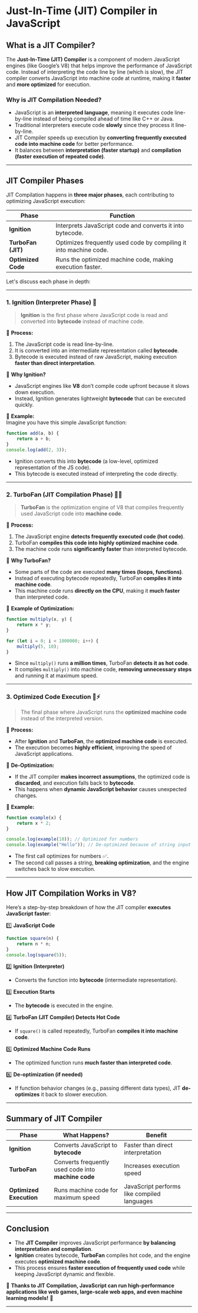 # **Just-In-Time (JIT) Compiler in JavaScript**  

## **What is a JIT Compiler?**  
The **Just-In-Time (JIT) Compiler** is a component of modern JavaScript engines (like Google’s V8) that helps improve the performance of JavaScript code. Instead of interpreting the code line by line (which is slow), the JIT compiler converts JavaScript into machine code at runtime, making it **faster** and **more optimized** for execution.  

### **Why is JIT Compilation Needed?**  
- JavaScript is an **interpreted language**, meaning it executes code line-by-line instead of being compiled ahead of time like C++ or Java.  
- Traditional interpreters execute code **slowly** since they process it line-by-line.  
- JIT Compiler speeds up execution by **converting frequently executed code into machine code** for better performance.  
- It balances between **interpretation (faster startup)** and **compilation (faster execution of repeated code)**.  

---

## **JIT Compiler Phases**  
JIT Compilation happens in **three major phases**, each contributing to optimizing JavaScript execution:  

| **Phase**      | **Function** |
|---------------|-------------|
| **Ignition**  | Interprets JavaScript code and converts it into bytecode. |
| **TurboFan (JIT)** | Optimizes frequently used code by compiling it into machine code. |
| **Optimized Code** | Runs the optimized machine code, making execution faster. |

Let's discuss each phase in depth:  

---

### **1. Ignition (Interpreter Phase) 🚀**  
> **Ignition** is the first phase where JavaScript code is read and converted into **bytecode** instead of machine code.  

🔹 **Process:**  
1. The JavaScript code is read line-by-line.  
2. It is converted into an intermediate representation called **bytecode**.  
3. Bytecode is executed instead of raw JavaScript, making execution **faster than direct interpretation**.  

🔹 **Why Ignition?**  
- JavaScript engines like **V8** don’t compile code upfront because it slows down execution.  
- Instead, Ignition generates lightweight **bytecode** that can be executed quickly.  

🔹 **Example:**  
Imagine you have this simple JavaScript function:  
```js
function add(a, b) {
    return a + b;
}
console.log(add(2, 3));
```
- Ignition converts this into **bytecode** (a low-level, optimized representation of the JS code).  
- This bytecode is executed instead of interpreting the code directly.  

---

### **2. TurboFan (JIT Compilation Phase) 🚀🔥**  
> **TurboFan** is the optimization engine of V8 that compiles frequently used JavaScript code into **machine code**.  

🔹 **Process:**  
1. The JavaScript engine **detects frequently executed code (hot code)**.  
2. TurboFan **compiles this code into highly optimized machine code**.  
3. The machine code runs **significantly faster** than interpreted bytecode.  

🔹 **Why TurboFan?**  
- Some parts of the code are executed **many times (loops, functions)**.  
- Instead of executing bytecode repeatedly, TurboFan **compiles it into machine code**.  
- This machine code runs **directly on the CPU**, making it **much faster** than interpreted code.  

🔹 **Example of Optimization:**  
```js
function multiply(x, y) {
    return x * y;
}

for (let i = 0; i < 1000000; i++) {
    multiply(5, 10);
}
```
- Since `multiply()` runs **a million times**, TurboFan **detects it as hot code**.  
- It compiles `multiply()` into machine code, **removing unnecessary steps** and running it at maximum speed.  

---

### **3. Optimized Code Execution 🚀⚡**  
> The final phase where JavaScript runs the **optimized machine code** instead of the interpreted version.  

🔹 **Process:**  
- After **Ignition** and **TurboFan**, the **optimized machine code** is executed.  
- The execution becomes **highly efficient**, improving the speed of JavaScript applications.  

🔹 **De-Optimization:**  
- If the JIT compiler **makes incorrect assumptions**, the optimized code is **discarded**, and execution falls back to **bytecode**.  
- This happens when **dynamic JavaScript behavior** causes unexpected changes.  

🔹 **Example:**  
```js
function example(x) {
    return x * 2;
}

console.log(example(10)); // Optimized for numbers
console.log(example("Hello")); // De-optimized because of string input
```
- The first call optimizes for numbers ✅.  
- The second call passes a string, **breaking optimization**, and the engine switches back to slow execution.  

---

## **How JIT Compilation Works in V8?**  
Here’s a step-by-step breakdown of how the JIT compiler **executes JavaScript faster**:  

1️⃣ **JavaScript Code**  
```js
function square(n) {
    return n * n;
}
console.log(square(5));
```
2️⃣ **Ignition (Interpreter)**  
- Converts the function into **bytecode** (intermediate representation).  

3️⃣ **Execution Starts**  
- The **bytecode** is executed in the engine.  

4️⃣ **TurboFan (JIT Compiler) Detects Hot Code**  
- If `square()` is called repeatedly, TurboFan **compiles it into machine code**.  

5️⃣ **Optimized Machine Code Runs**  
- The optimized function runs **much faster than interpreted code**.  

6️⃣ **De-optimization (if needed)**  
- If function behavior changes (e.g., passing different data types), JIT **de-optimizes** it back to slower execution.  

---

## **Summary of JIT Compiler**  

| **Phase** | **What Happens?** | **Benefit** |
|-----------|------------------|------------|
| **Ignition** | Converts JavaScript to **bytecode** | Faster than direct interpretation |
| **TurboFan** | Converts frequently used code into **machine code** | Increases execution speed |
| **Optimized Execution** | Runs machine code for maximum speed | JavaScript performs like compiled languages |

---

## **Conclusion**  
- The **JIT Compiler** improves JavaScript performance **by balancing interpretation and compilation**.  
- **Ignition** creates bytecode, **TurboFan** compiles hot code, and the engine executes **optimized machine code**.  
- This process ensures **faster execution of frequently used code** while keeping JavaScript dynamic and flexible.  

🚀 **Thanks to JIT Compilation, JavaScript can run high-performance applications like web games, large-scale web apps, and even machine learning models!** 🎉  

---